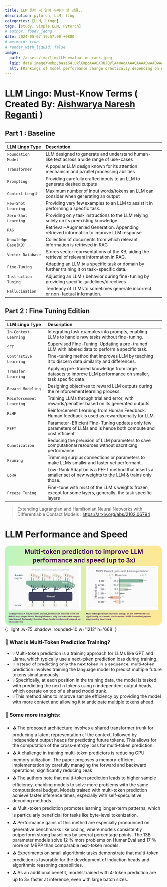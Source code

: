 ```yaml
---
title: LLM 용어 꼭 알아 두어야 할 것들..!
description: pytorch, LLM, ling
categories: [LLM, Lingo]
tags: [study, Simple LLM, Pytorch]
# author: foDev_jeong
date: 2024-05-07 19:57:00 +0800
# mermaid: true
# render_with_liquid: false
image:
  path: /assets/img/llm/LLM_evaluation_rank.jpeg
  lqip: data:image/webp;base64,UklGRpoAAABXRUJQVlA4WAoAAAAQAAAADwAABwAAQUxQSDIAAAARL0AmbZurmr57yyIiqE8oiG0bejIYEQTgqiDA9vqnsUSI6H+oAERp2HZ65qP/VIAWAFZQOCBCAAAA8AEAnQEqEAAIAAVAfCWkAALp8sF8rgRgAP7o9FDvMCkMde9PK7euH5M1m6VWoDXf2FkP3BqV0ZYbO6NA/VFIAAAA
  alt: [Rankings of model performance change drastically depending on which LLM is used as the judge on KILT-NQ]
---
```



# LLM Lingo: Must-Know Terms ( Created By: [Aishwarya Naresh Reganti](https://www.linkedin.com/in/areganti/recent-activity/all/) )

## Part 1 : Baseline

| LLM Lingo Type             | Description          |  |
| :--------------------------| :--------------- | :------  |
| `Foundation Model` | LLM designed to generate and understand human-like text across a wide range of use-cases | | 
| `Transformer` | A popular LLM design known for its attention mechanism and parallel processing abilities | |
| `Prompting` | Providing carefully crafted inputs to an LLM to generate desired outputs | |
| `Context-Length` | Maximum number of input words/tokens an LLM can consider when generating an output | |
| `Few-Shot Learning` | Providing very few examples to an LLM to assist it in performing a specific task. | |
| `Zero-Shot Learning` | Providing only task instructions to the LLM relying solely on its preexisting knowledge | |
| `RAG` | Retrieval-Augmented Generation. Appending retrieved information to improve LLM response | |
| `Knowledge Base(KB)` | Collection of documents from which relevant information is retrieved in RAG | |
| `Vector Database` | Stores vector representations of the KB, aiding the retrieval of relevant information in RAG, | |
| `Fine-Tuning` | Adapting an LLM to a specific task or domain by further training it on task-specific data. | |
| `Instruction Tuning` | Adjusting an LLM's behavior during fine-tuning by providing specific guidelines/directives | |
| `Hallucination` | Tendency of LLMs to sometimes generate incorrect or non-factual information. | |

## Part 2 : Fine Tuning Edition

| LLM Lingo Type             | Description          |  |
| :--------------------------| :--------------- | :------  |
| `In-Context Learning` | Integrating task examples into prompts, enabling LLMs to handle new tasks without fine-tuning. | | 
| `SFT` | Supervised Fine-Tuning. Updating a pre-trained LLM with labeled data to perform a specific task. | |
| `Contrastive Learning` | Fine-tuning method that improves LLM by teaching it to discern data similarity and differences. | |
| `Transfer Learning` | Applying pre-trained knowledge from large datasets to improve LLM performance on smaller, task specific data. | |
| `Reward Modeling ` | Designing objectives to reward LLM outputs during the reinforcement learning process. | |
| `Reinforcement Learning` | Training LLMs through trial and error, with rewards/penalties based on its generated outputs. | |
| `RLHF` | Reinforcement Learning from Human Feedback. Human feedback is used as reward/penalty for LLM. | |
| `PEFT` | Parameter-Efficient Fine-Tuning updates only few parameters of LLMs and is hence both compute and cost efficient. | |
| `Quantization` | Reducing the precision of LLM parameters to save computational resources without sacrificing performance. | |
| `Pruning` | Trimming surplus connections or parameters to make LLMs smaller and faster yet performant. | |
| `LoRA` | Low-Rank Adaption is a PEFT method that inserts a smaller set of new weights to the LLM & trains only those. | |
| `Freeze Tuning` | Fine-tune with most of the LLM's weights frozen, except for some layers, generally, the task specific layers | |

> Extending Lagrangian and Hamiltonian Neural Networks with Differentiable Contact Models : <https://arxiv.org/abs/2102.06794>


# LLM Performance and Speed 

![LLM Performance and Speed](/assets/img/llm/LLM_performance.jpeg){: .light .w-75 .shadow .rounded-10 w='1212' h='668' }

### 🤔 What is Multi-Token Prediction Training?
- 💡Multi-token prediction is a training approach for LLMs like GPT and Llama, which typically use a next-token prediction loss during training.
- 💡Instead of predicting only the next token in a sequence, multi-token prediction involves training the language model to predict multiple future tokens simultaneously. 
- 💡Specifically, at each position in the training data, the model is tasked with predicting the next n tokens using n independent output heads, which operate on top of a shared model trunk. 
- 💡This method aims to improve sample efficiency by providing the model with more context and allowing it to anticipate multiple tokens ahead.

### 📖 Some more insights:

- ⛳ The proposed architecture involves a shared transformer trunk for producing a latent representation of the context, followed by independent output heads for predicting future tokens. This allows for the computation of the cross-entropy loss for multi-token prediction.
- ⛳ A challenge in training multi-token predictors is reducing GPU memory utilization. The paper proposes a memory-efficient implementation by carefully managing the forward and backward operations, significantly reducing peak 
- ⛳ The authors note that multi-token prediction leads to higher sample efficiency, enabling models to solve more problems with the same computational budget. Models trained with multi-token prediction achieve faster inference times, especially with self-speculative decoding methods.
- ⛳ Multi-token prediction promotes learning longer-term patterns, which is particularly beneficial for tasks like byte-level tokenization.
- ⛳ Performance gains of this method are especially pronounced on generative benchmarks like coding, where models consistently outperform strong baselines by several percentage points. The 13B parameter models solve 12 % more problems on HumanEval and 17 % more on MBPP than comparable next-token models. 
- ⛳ Experiments on small algorithmic tasks demonstrate that multi-token prediction is favorable for the development of induction heads and algorithmic reasoning capabilities. 
- ⛳ As an additional benefit, models trained with 4-token prediction are up to 3× faster at inference, even with large batch sizes.